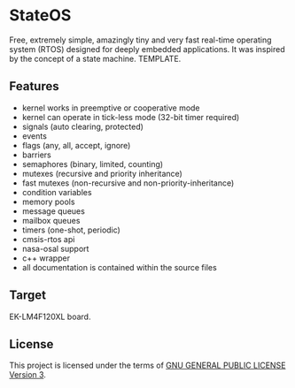 StateOS
=======

Free, extremely simple, amazingly tiny and very fast real-time operating system (RTOS) designed for deeply embedded applications.
It was inspired by the concept of a state machine.
TEMPLATE.

Features
--------

- kernel works in preemptive or cooperative mode
- kernel can operate in tick-less mode (32-bit timer required)
- signals (auto clearing, protected)
- events
- flags (any, all, accept, ignore)
- barriers
- semaphores (binary, limited, counting)
- mutexes (recursive and priority inheritance)
- fast mutexes (non-recursive and non-priority-inheritance)
- condition variables
- memory pools
- message queues
- mailbox queues
- timers (one-shot, periodic)
- cmsis-rtos api
- nasa-osal support
- c++ wrapper
- all documentation is contained within the source files

Target
-------

EK-LM4F120XL board.

License
-------

This project is licensed under the terms of [GNU GENERAL PUBLIC LICENSE Version 3](http://www.gnu.org/philosophy/why-not-lgpl.html).
